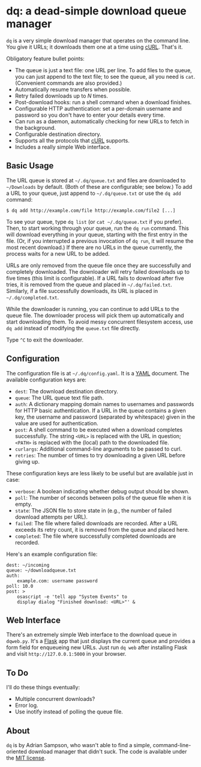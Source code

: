 dq: a dead-simple download queue manager
========================================

`dq` is a very simple download manager that operates on the command line. You
give it URLs; it downloads them one at a time using [cURL][]. That's it.

Obligatory feature bullet points:

* The queue is just a text file: one URL per line. To add files to the queue,
  you can just append to the text file; to see the queue, all you need is `cat`.
  (Convenient commands are also provided.)
* Automatically resume transfers when possible.
* Retry failed downloads up to *N* times.
* Post-download hooks: run a shell command when a download finishes.
* Configurable HTTP authentication: set a per-domain username and password so
  you don't have to enter your details every time.
* Can run as a daemon, automatically checking for new URLs to fetch in the
  background.
* Configurable destination directory.
* Supports all the protocols that [cURL][] supports.
* Includes a really simple Web interface.

Basic Usage
-----------

The URL queue is stored at `~/.dq/queue.txt` and files are downloaded to
`~/Downloads` by default. (Both of these are configurable; see below.) To add a
URL to your queue, just append to `~/.dq/queue.txt` or use the `dq add`
command:

    $ dq add http://example.com/file http://example.com/file2 [...]

To see your queue, type `dq list` (or `cat ~/.dq/queue.txt` if you prefer).
Then, to start working through your queue, run the `dq run` command. This will
download everything in your queue, starting with the first entry in the file.
(Or, if you interrupted a previous invocation of `dq run`, it will resume the
most recent download.) If there are no URLs in the queue currently, the process
waits for a new URL to be added.

URLs are only removed from the queue file once they are successfully and
completely downloaded. The downloader will retry failed downloads up to five
times (this limit is configurable). If a URL fails to download after five
tries, it is removed from the queue and placed in `~/.dq/failed.txt`.
Similarly, if a file successfully downloads, its URL is placed in
`~/.dq/completed.txt`.

While the downloader is running, you can continue to add URLs to the queue
file. The downloader process will pick them up automatically and start
downloading them. To avoid messy concurrent filesystem access, use `dq add`
instead of modifying the `queue.txt` file directly.

Type `^C` to exit the downloader.

Configuration
-------------

The configuration file is at `~/.dq/config.yaml`. It is a [YAML][] document.
The available configuration keys are:

* `dest`: The download destination directory.
* `queue`: The URL queue text file path.
* `auth`: A dictionary mapping domain names to usernames and passwords for HTTP
  basic authentication. If a URL in the queue contains a given key, the username
  and password (separated by whitespace) given in the value are used for
  authentication.
* `post`: A shell command to be executed when a download completes
  successfully. The string `<URL>` is replaced with the URL in question;
  `<PATH>` is replaced with the (local) path to the downloaded file.
* `curlargs`: Additional command-line arguments to be passed to curl.
* `retries`: The number of times to try downloading a given URL before giving
  up.

These configuration keys are less likely to be useful but are available just in case:

* `verbose`: A boolean indicating whether debug output should be shown.
* `poll`: The number of seconds between polls of the queue file when it is
  empty.
* `state`: The JSON file to store state in (e.g., the number of failed download
  attempts per URL).
* `failed`: The file where failed downloads are recorded. After a URL exceeds
  its retry count, it is removed from the queue and placed here.
* `completed`: The file where successfully completed downloads are recorded.

Here's an example configuration file:

    dest: ~/incoming
    queue: ~/downloadqueue.txt
    auth:
        example.com: username password
    poll: 10.0
    post: >
        osascript -e 'tell app "System Events" to
        display dialog "Finished download: <URL>"' &

Web Interface
-------------

There's an extremely simple Web interface to the download queue in `dqweb.py`.
It's a [Flask][flask] app that just displays the current queue and provides a
form field for enqueueing new URLs. Just run `dq web` after installing Flask
and visit `http://127.0.0.1:5000` in your browser.

[flask]: http://flask.pocoo.org/

To Do
-----

I'll do these things eventually:

* Multiple concurrent downloads?
* Error log.
* Use inotify instead of polling the queue file.

About
-----

`dq` is by Adrian Sampson, who wasn't able to find a simple,
command-line-oriented download manager that didn't suck. The code is available
under the [MIT license][].

[curl]: http://curl.haxx.se/
[yaml]: http://yaml.org/
[mit license]: http://www.opensource.org/licenses/mit-license.php
